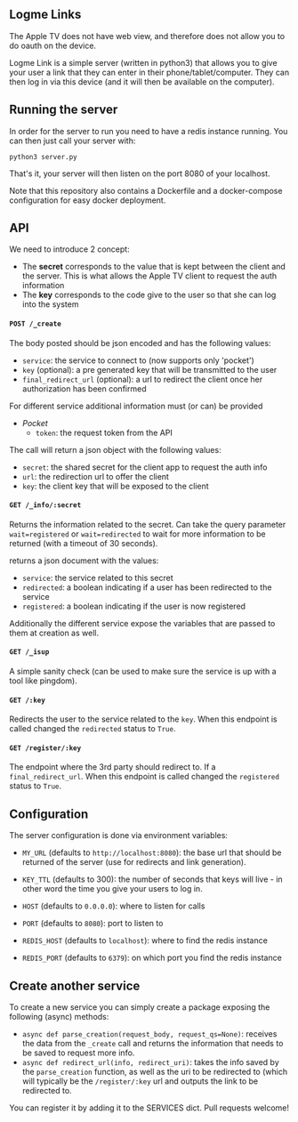 ## Logme Links


The Apple TV does not have web view, and therefore does not allow you to do
oauth on the device.

Logme Link is a simple server (written in python3) that allows you to give your
user a link that they can enter in their phone/tablet/computer. They can then
log in via this device (and it will then be available on the computer).


## Running the server

In order for the server to run you need to have a redis instance running. You
can then just call your server with:

`python3 server.py`

That's it, your server will then listen on the port 8080 of your localhost.

Note that this repository also contains a Dockerfile and a docker-compose
configuration for easy docker deployment.


## API

We need to introduce 2 concept:

* The **secret** corresponds to the value that is kept between the client and the
  server. This is what allows the Apple TV client to request the auth
  information
* The **key** corresponds to the code give to the user so that she can log into
  the system

#### `POST /_create`

The body posted should be json encoded and has the following values:

* `service`: the service to connect to (now supports only 'pocket')
* `key` (optional): a pre generated key that will be transmitted to the user
* `final_redirect_url` (optional): a url to redirect the client once her
  authorization has been confirmed

For different service additional information must (or can) be provided

* *Pocket*
    * `token`: the request token from the API


The call will return a json object with the following values:

* `secret`: the shared secret for the client app to request the auth info 
* `url`: the redirection url to offer the client
* `key`: the client key that will be exposed to the client


#### `GET /_info/:secret`

Returns the information related to the secret. Can take the query parameter
`wait=registered` or `wait=redirected` to wait for more information to be
returned (with a timeout of 30 seconds).

returns a json document with the values:

* `service`: the service related to this secret
* `redirected`: a boolean indicating if a user has been redirected to the service
* `registered`: a boolean indicating if the user is now registered 

Additionally the different service expose the variables that are passed to them
at creation as well.

#### `GET /_isup`

A simple sanity check (can be used to make sure the service is up with a tool
like pingdom).

#### `GET /:key`

Redirects the user to the service related to the `key`. When this endpoint is
called changed the `redirected` status to `True`.

#### `GET /register/:key`

The endpoint where the 3rd party should redirect to. If a `final_redirect_url`.
When this endpoint is called changed the `registered` status to `True`.



## Configuration

The server configuration is done via environment variables:

* `MY_URL` (defaults to `http://localhost:8080`): the base url that should be
  returned of the server (use for redirects and link generation). 
* `KEY_TTL` (defaults to 300): the number of seconds that keys will live - in
  other word the time you give your users to log in.

* `HOST` (defaults to `0.0.0.0`): where to listen for calls
* `PORT` (defaults to `8080`): port to listen to

* `REDIS_HOST` (defaults to `localhost`): where to find the redis instance
* `REDIS_PORT` (defaults to `6379`): on which port you find the redis instance


## Create another service

To create a new service you can simply create a package exposing the following
(async) methods:

* `async def parse_creation(request_body, request_qs=None)`: receives the data
  from the `_create` call and returns the information that needs to be saved to
  request more info.
* `async def redirect_url(info, redirect_uri)`: takes the info saved by the
  `parse_creation` function, as well as the uri to be redirected to (which will
  typically be the `/register/:key` url and outputs the link to be redirected
  to.

You can register it by adding it to the SERVICES dict. Pull requests welcome!

